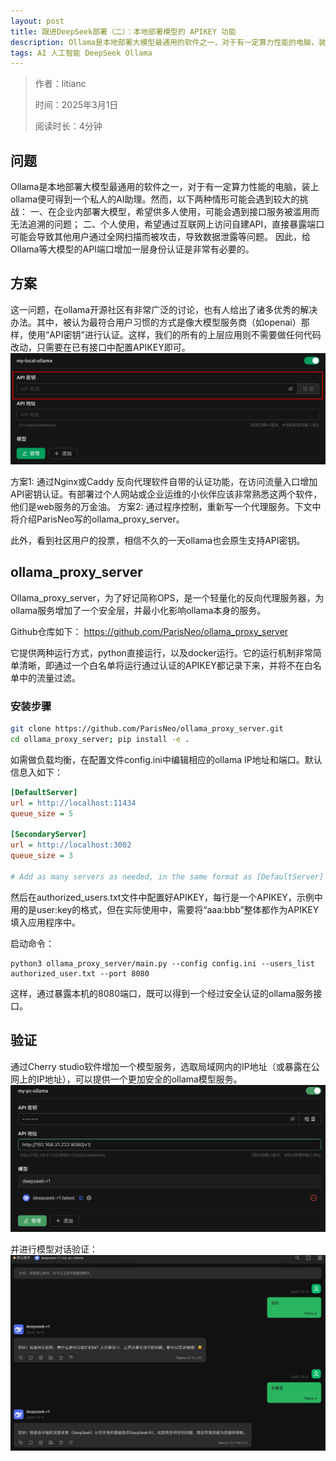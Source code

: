 ```yaml
---
layout: post
title: 跟进DeepSeek部署（二）：本地部署模型的 APIKEY 功能 
description: Ollama是本地部署大模型最通用的软件之一，对于有一定算力性能的电脑，装上ollama便可得到一个私人的AI助理。然而，以下两种情形可能会遇到较大的挑战...
tags: AI 人工智能 DeepSeek Ollama
---
```


> 作者：litianc
>  
> 时间：2025年3月1日
> 
> 阅读时长：4分钟

## 问题
Ollama是本地部署大模型最通用的软件之一，对于有一定算力性能的电脑，装上ollama便可得到一个私人的AI助理。然而，以下两种情形可能会遇到较大的挑战：
一、在企业内部署大模型，希望供多人使用，可能会遇到接口服务被滥用而无法追溯的问题；
二、个人使用，希望通过互联网上访问自建API，直接暴露端口可能会导致其他用户通过全网扫描而被攻击，导致数据泄露等问题。
因此，给Ollama等大模型的API端口增加一层身份认证是非常有必要的。

## 方案
这一问题，在ollama开源社区有非常广泛的讨论，也有人给出了诸多优秀的解决办法。其中，被认为最符合用户习惯的方式是像大模型服务商（如openai）那样，使用“API密钥”进行认证。这样，我们的所有的上层应用则不需要做任何代码改动，只需要在已有接口中配置APIKEY即可。
![image](/images/posts/ollama_auth/1740796310154.jpg)

方案1: 通过Nginx或Caddy 反向代理软件自带的认证功能，在访问流量入口增加API密钥认证。有部署过个人网站或企业运维的小伙伴应该非常熟悉这两个软件，他们是web服务的万金油。
方案2: 通过程序控制，重新写一个代理服务。下文中将介绍ParisNeo写的ollama_proxy_server。

此外，看到社区用户的投票，相信不久的一天ollama也会原生支持API密钥。

## ollama_proxy_server
Ollama_proxy_server，为了好记简称OPS，是一个轻量化的反向代理服务器，为ollama服务增加了一个安全层，并最小化影响ollama本身的服务。

Github仓库如下：
https://github.com/ParisNeo/ollama_proxy_server

它提供两种运行方式，python直接运行，以及docker运行。它的运行机制非常简单清晰，即通过一个白名单将运行通过认证的APIKEY都记录下来，并将不在白名单中的流量过滤。

### 安装步骤
``` sh
git clone https://github.com/ParisNeo/ollama_proxy_server.git
cd ollama_proxy_server; pip install -e .
```

如需做负载均衡，在配置文件config.ini中编辑相应的ollama IP地址和端口。默认信息入如下：
``` ini 
[DefaultServer]
url = http://localhost:11434
queue_size = 5

[SecondaryServer]
url = http://localhost:3002
queue_size = 3

# Add as many servers as needed, in the same format as [DefaultServer] and [SecondaryServer].
```

然后在authorized_users.txt文件中配置好APIKEY，每行是一个APIKEY，示例中用的是user:key的格式，但在实际使用中，需要将“aaa:bbb”整体都作为APIKEY填入应用程序中。

启动命令：
```
python3 ollama_proxy_server/main.py --config config.ini --users_list authorized_user.txt --port 8080
```

这样，通过暴露本机的8080端口，既可以得到一个经过安全认证的ollama服务接口。

## 验证
通过Cherry studio软件增加一个模型服务，选取局域网内的IP地址（或暴露在公网上的IP地址），可以提供一个更加安全的ollama模型服务。
![image](/images/posts/ollama_auth/Snipaste_2025-03-01_15-06-04.png)

并进行模型对话验证：
![image](/images/posts/ollama_auth/image.png)


